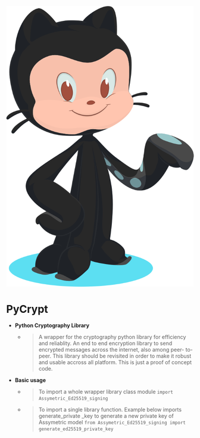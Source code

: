 ![GitHub Light](./base-octocat.svg)
# PyCrypt
- **Python Cryptography Library**
  -  > A wrapper for the cryptography python library for efficiency and reliablity. An end to end encryption library to send encrypted messages across the internet, also among peer-  to-peer. This library should be revisited in order to make it robust and usable accross all platform. This is just a proof of concept code. 

- **Basic usage**
  - > To import a whole wrapper library class module 
     `import Assymetric_Ed25519_signing`
  - > To import a single library function. Example below imports generate_private _key to generate a new private key of Assymetric model
       `from Assymetric_Ed25519_signing import generate_ed25519_private_key`
